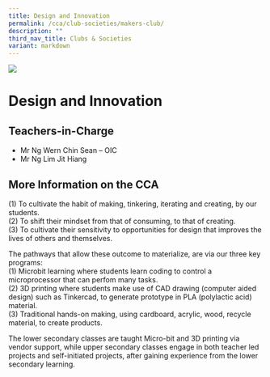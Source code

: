 ```yaml
---
title: Design and Innovation
permalink: /cca/club-societies/makers-club/
description: ""
third_nav_title: Clubs & Societies
variant: markdown
---
```

![](/images/CCA/design.jpg)

Design and Innovation
=====================

**Teachers-in-Charge**
----------------------

*   Mr Ng Wern Chin Sean – OIC
*   Mr Ng Lim Jit Hiang

**More Information on the CCA**
-------------------------------


(1) To cultivate the habit of making, tinkering, iterating and creating, by our students. <br>
(2) To shift their mindset from that of consuming, to that of creating. <br>
(3) To cultivate their sensitivity to opportunities for design that improves the lives of others and themselves. 

The pathways that allow these outcome to materialize, are via our three key programs:  
(1) Microbit learning where students learn coding to control a microprocessor that can perfom many tasks. <br>
(2) 3D printing where students make use of CAD drawing (computer aided design) such as Tinkercad, to generate prototype in PLA (polylactic acid) material. <br>
(3) Traditional hands-on making, using cardboard, acrylic, wood, recycle material, to create products. 

The lower secondary classes are taught Micro-bit and 3D printing via vendor support, while upper secondary classes engage in both teacher led projects and self-initiated projects, after gaining experience from the lower secondary learning.